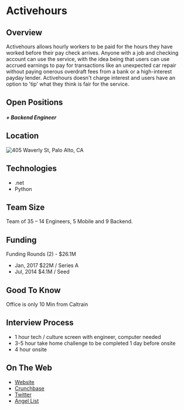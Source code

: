 # Activehours

## Overview
Activehours allows hourly workers to be paid for the hours they have worked before their pay check arrives. Anyone with a job and checking account can use the service, with the idea being that users can use accrued earnings to pay for transactions like an unexpected car repair without paying onerous overdraft fees from a bank or a high-interest payday lender. Activehours doesn't charge interest and users have an option to 'tip' what they think is fair for the service.

## Open Positions
##### + Backend Engineer

## Location
![405 Waverly St, Palo Alto, CA](https://maps.googleapis.com/maps/api/staticmap?center=405+Waverly+St,+Palo+Alto,+Ca&zoom=13&scale=false&size=600x300&maptype=roadmap&format=png&visual_refresh=true&markers=size:mid%7Ccolor:0xff0000%7Clabel:1%7C405+Waverly+St,+Palo+Alto,+Ca)  

## Technologies
+ .net
+ Python

## Team Size
Team of 35 – 14 Engineers, 5 Mobile and 9 Backend.

## Funding
Funding Rounds (2) - $26.1M
+ Jan, 2017	$22M / Series A
+ Jul, 2014	$4.1M / Seed

## Good To Know
Office is only 10 Min from Caltrain

## Interview Process
+ 1 hour tech / culture screen with engineer, computer needed
+ 3-5 hour take home challenge to be completed 1 day before onsite
+ 4 hour onsite

## On The Web
+ [Website](https://activehours.com)  
+ [Crunchbase](https://www.crunchbase.com/organization/activehours#/entity)  
+ [Twitter](https://twitter.com/Activehours?ref_src=twsrc%5Egoogle%7Ctwcamp%5Eserp%7Ctwgr%5Eauthor)  
+ [Angel List](https://angel.co/activehours/jobs/130981-senior-mobile-designer)
